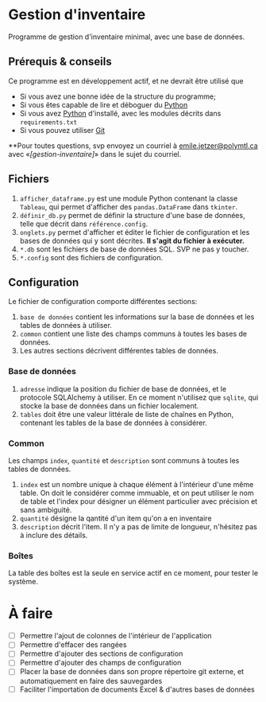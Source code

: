 # Gestion d'inventaire

Programme de gestion d'inventaire minimal, avec une base de données.

## Prérequis & conseils

Ce programme est en développement actif, et ne devrait être utilisé que

- Si vous avez une bonne idée de la structure du programme;
- Si vous êtes capable de lire et déboguer du [Python]
- Si vous avez [Python] d'installé, avec les modules décrits dans `requirements.txt`
- Si vous pouvez utiliser [Git]

**Pour toutes questions, svp envoyez un courriel à [emile.jetzer@polymtl.ca] avec «_[gestion-inventaire]_» dans le sujet du courriel.

[Python]: https://www.python.org
[Git]: https://git-scm.com/
[emile.jetzer@polymtl.ca]: mailto:emile.jetzer@polymtl.ca?subject=[gestion-inventaire]

## Fichiers

1. `afficher_dataframe.py` est une module Python contenant la classe `Tableau`, qui permet d'afficher des `pandas.DataFrame` dans `tkinter`.
2. `définir_db.py` permet de définir la structure d'une base de données, telle que décrit dans `référence.config`.
3. `onglets.py` permet d'afficher et éditer le fichier de configuration et les bases de données qui y sont décrites. **Il s'agit du fichier à exécuter.**
4. `*.db` sont les fichiers de base de données SQL. SVP ne pas y toucher.
5. `*.config` sont des fichiers de configuration.

## Configuration

Le fichier de configuration comporte différentes sections:

1. `base de données` contient les informations sur la base de données et les tables de données à utiliser.
2. `common` contient une liste des champs communs à toutes les bases de données.
3. Les autres sections décrivent différentes tables de données.

### Base de données

1. `adresse` indique la position du fichier de base de données, et le protocole SQLAlchemy à utiliser. En ce moment n'utilisez que `sqlite`, qui stocke la base de données dans un fichier localement.
2. `tables` doit être une valeur littérale de liste de chaînes en Python, contenant les tables de la base de données à considérer.

### Common

Les champs `index`, `quantité` et `description` sont communs à toutes les tables de données.

1. `index` est un nombre unique à chaque élément à l'intérieur d'une même table. On doit le considérer comme immuable, et on peut utiliser le nom de table et l'index pour désigner un élément particulier avec précision et sans ambiguité.
2. `quantité` désigne la qantité d'un item qu'on a en inventaire
3. `description` décrit l'item. Il n'y a pas de limite de longueur, n'hésitez pas à inclure des détails.

### Boîtes

La table des boîtes est la seule en service actif en ce moment, pour tester le système.

# À faire

- [ ] Permettre l'ajout de colonnes de l'intérieur de l'application
- [ ] Permettre d'effacer des rangées
- [ ] Permettre d'ajouter des sections de configuration
- [ ] Permettre d'ajouter des champs de configuration
- [ ] Placer la base de données dans son propre répertoire git externe, et automatiquement en faire des sauvegardes
- [ ] Faciliter l'importation de documents Excel & d'autres bases de données
